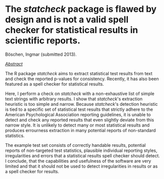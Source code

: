 The *statcheck* package is flawed by design and is not a valid spell checker for statistical results in scientific reports.
==================================
Böschen, Ingmar (submitted 2013).

<ins>*Abstract*</ins>

The R package *statcheck* aims to extract statistical test results from text and check the reported p-values for consistency. Recently, it has also been featured as a spell checker for statistical results. 

Here, I perform a check on *statcheck* with a non-exhaustive list of simple text strings with arbitrary results. I show that *statcheck*'s extraction heuristic is too simple and narrow. 
Because *statcheck*'s detection heuristic is tied to a specific set of statistical test results that strictly adhere to the American Psychological Association reporting guidelines, it is unable to detect and check any reported results that even slightly deviate from this narrow style. 
It is unlikely to detect many or most statistical results and produces errourness extraction in many potential reports of non-standard statistics. 

The example test set consists of correctly handable results, potential reports of non-targeted test statistics, plausible individual reporting styles, irregularities and errors that a statistical results spell checker should detect. 
I conclude, that the capabilities and usefulness of the software are very limited and that it should not be used to detect irregularities in results or as a spell checker for results.
